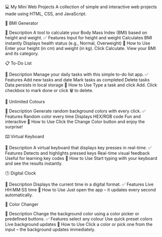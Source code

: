 💻 My Mini Web Projects
A collection of simple and interactive web projects made using HTML, CSS, and JavaScript.

🧮 BMI Generator

📌 Description
A tool to calculate your Body Mass Index (BMI) based on height and weight.
✅ Features
Input for height and weight
Calculates BMI instantly
Displays health status (e.g., Normal, Overweight)
🚀 How to Use
Enter your height (in cm) and weight (in kg).
Click Calculate.
View your BMI and its category.

📋 To-Do List

📌 Description
Manage your daily tasks with this simple to-do list app.
✅ Features
Add new tasks and date
Mark tasks as completed
Delete tasks
Data persists in local storage
🚀 How to Use
Type a task and click Add.
Click checkbox to mark done or click 🗑 to delete.

🌈 Unlimited Colours

📌 Description
Generate random background colors with every click.
✅ Features
Random color every time
Displays HEX/RGB code
Fun and interactive
🚀 How to Use
Click the Change Color button and enjoy the surprise!

⌨️ Virtual Keyboard

📌 Description
A virtual keyboard that displays key presses in real-time.
✅ Features
Detects and highlights pressed keys
Real-time visual feedback
Useful for learning key codes
🚀 How to Use
Start typing with your keyboard and see the results instantly.

🕒 Digital Clock

📌 Description
Displays the current time in a digital format.
✅ Features
Live HH:MM:SS time
🚀 How to Use
Just open the app – it updates every second automatically.

🎨 Color Changer

📌 Description
Change the background color using a color picker or predefined buttons.
✅ Features
select any colour
Use quick preset colors
Live background updates
🚀 How to Use
Click a color or pick one from the input – the background updates immediately.

